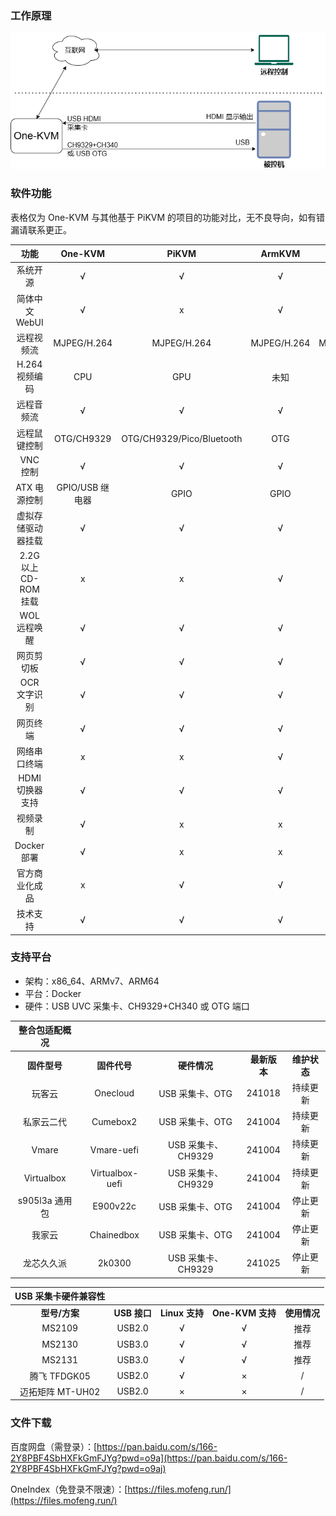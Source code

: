 ### 工作原理

![架构图](./img/drawio1.png)

### 软件功能

表格仅为 One-KVM 与其他基于 PiKVM 的项目的功能对比，无不良导向，如有错漏请联系更正。

|         功能          |     One-KVM     |           PiKVM           |   ArmKVM    |   BLIKVM    |
| :-------------------: | :-------------: | :-----------------------: | :---------: | :---------: |
|       系统开源        |        √        |             √             |      √      |      √      |
|    简体中文 WebUI     |        √        |             x             |      √      |      √      |
|      远程视频流       |   MJPEG/H.264   |        MJPEG/H.264        | MJPEG/H.264 | MJPEG/H.264 |
|    H.264 视频编码     |       CPU       |            GPU            |    未知     |     GPU     |
|      远程音频流       |        √        |             √             |      √      |      √      |
|   远程鼠键控制        |   OTG/CH9329    | OTG/CH9329/Pico/Bluetooth |     OTG     |     OTG     |
|       VNC 控制        |        √        |             √             |      √      |      √      |
|     ATX 电源控制      | GPIO/USB 继电器 |           GPIO            |    GPIO     |    GPIO     |
| 虚拟存储驱动器挂载     |        √        |             √             |      √      |      √      |
| 2.2G 以上 CD-ROM 挂载 |        x        |             x             |      √      |      √      |
|     WOL 远程唤醒      |        √        |             √             |      √      |      √      |
|      网页剪切板       |        √        |             √             |      √      |      √      |
|     OCR 文字识别      |        √        |             √             |      √      |      √      |
|       网页终端        |        √        |             √             |      √      |      √      |
|     网络串口终端      |        x        |             x             |      √      |      √      |
|    HDMI 切换器支持    |        √        |             √             |      √      |      √      |
|       视频录制        |        √        |             x             |      x      |      x      |
|      Docker 部署      |        √        |             x             |      x      |      x      |
|    官方商业化成品     |        x        |             √             |      √      |      √      |
|       技术支持        |        √        |             √             |      √      |      √      |

### 支持平台

- 架构：x86_64、ARMv7、ARM64
- 平台：Docker
- 硬件：USB UVC 采集卡、CH9329+CH340 或 OTG 端口


| 整合包适配概况 | | | | |
| :-------------: | :-------------: | :-------------: | :-------------: | :-------------: |
| **固件型号** | **固件代号** | **硬件情况** | **最新版本** | **维护状态** |
| 玩客云 | Onecloud | USB 采集卡、OTG | 241018 | 持续更新 |
| 私家云二代 | Cumebox2 | USB 采集卡、OTG | 241004 | 持续更新 |
| Vmare | Vmare-uefi | USB 采集卡、CH9329 | 241004 | 持续更新 |
| Virtualbox | Virtualbox-uefi | USB 采集卡、CH9329 | 241004 | 持续更新 |
| s905l3a  通用包 | E900v22c | USB 采集卡、OTG | 241004 | 停止更新 |
| 我家云 | Chainedbox | USB 采集卡、OTG | 241004 | 停止更新 |
| 龙芯久久派 | 2k0300 | USB 采集卡、CH9329 | 241025 | 停止更新 |


| USB 采集卡硬件兼容性 |              |                |                |              |
| :------------------------------------: | :----------: | :------------: | :------------: | :----------: |
|             **型号/方案**              | **USB 接口** | **Linux 支持** | **One-KVM 支持** | **使用情况** |
|                 MS2109                 |    USB2.0    |       √        |       √        |     推荐     |
|                 MS2130                 |    USB3.0    |       √        |       √        |   推荐   |
|                 MS2131                 |    USB3.0    |       √        |       √        |   推荐   |
|              腾飞 TFDGK05              |    USB2.0    |       √        |       ×        |      /       |
|            迈拓矩阵 MT-UH02            |    USB2.0    |       ×        |       ×        |      /       |

### 文件下载

百度网盘（需登录）：[https://pan.baidu.com/s/166-2Y8PBF4SbHXFkGmFJYg?pwd=o9a](https://pan.baidu.com/s/166-2Y8PBF4SbHXFkGmFJYg?pwd=o9aj) 

OneIndex（免登录不限速）：[https://files.mofeng.run/](https://files.mofeng.run/)


<!-- 截图大同小异，取消展示各个硬件，移动至各自页面  
**玩客云**

<div class="grid cards" markdown>

![PixPin_2024-07-01_10-50-18](./img/PixPin_2024-07-01_10-50-18.png)

![15560030-996a-4a9a-a132-7ad072c7569c](./img/15560030-996a-4a9a-a132-7ad072c7569c.png)

![09348dd5-3e3a-4384-ad6d-9c3723682755](./img/09348dd5-3e3a-4384-ad6d-9c3723682755.png)

![PixPin_2024-07-01_10-48-45](./img/PixPin_2024-07-01_10-48-45.png)

</div>

**群晖 x86_64**

<div class="grid cards" markdown>

![群晖 x86_641](./img/image2.png)

![KVM 主页](./img/image.png)

</div>

**私家云二代**

<div class="grid cards" markdown>

![image-20240926220156381](./img/image-20240926220156381.png)

</div>

更多平台无法一一列举。
-->